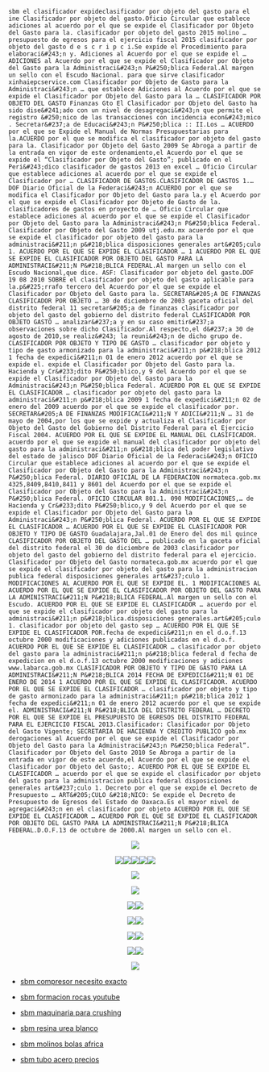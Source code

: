 
```
sbm el clasificador expideclasificador por objeto del gasto para el ine Clasificador por objeto del gasto.Oficio Circular que establece adiciones al acuerdo por el que se expide el Clasificador por Objeto del Gasto para la. clasificador por objeto del gasto 2015 molino … presupuesto de egresos para el ejercicio fiscal 2015 clasificador por objeto del gasto d e s c r i p c i.Se expide el Procedimiento para elaboraci&#243;n y. Adiciones al Acuerdo por el que se expide el … ADICIONES al Acuerdo por el que se expide el Clasificador por Objeto del Gasto para la Administraci&#243;n P&#250;blica Federal.Al margen un sello con el Escudo Nacional. para que sirve clasificador xinhaiepcservice.com Clasificador por Objeto de Gasto para la Administraci&#243;n … que establece Adiciones al Acuerdo por el que se expide el Clasificador por Objeto del Gasto para la … CLASIFICADOR POR OBJETO DEL GASTO Finanzas Gto El Clasificador por Objeto del Gasto ha sido dise&#241;ado con un nivel de desagregaci&#243;n que permite el registro &#250;nico de las transacciones con incidencia econ&#243;mico . Secretar&#237;a de Educaci&#243;n P&#250;blica :: II.Los … ACUERDO por el que se Expide el Manual de Normas Presupuestarias para la.ACUERDO por el que se modifica el clasificador por objeto del gasto para la. Clasificador por Objeto del Gasto 2009 Se Abroga a partir de la entrada en vigor de este ordenamiento,el Acuerdo por el que se expide el “Clasificador por Objeto del Gasto”; publicado en el Peri&#243;dico clasificador de gastos 2013 en excel … Oficio Circular que establece adiciones al acuerdo por el que se expide el Clasificador por … CLASIFICADOR DE GASTOS.CLASIFICADOR DE GASTOS 1.… DOF Diario Oficial de la Federaci&#243;n ACUERDO por el que se modifica el Clasificador por Objeto del Gasto para la.y el Acuerdo por el que se expide el Clasificador por Objeto de Gasto de la. clasificadores de gastos en proyecto de … Oficio Circular que establece adiciones al acuerdo por el que se expide el Clasificador por Objeto del Gasto para la Administraci&#243;n P&#250;blica Federal. Clasificador por Objeto del Gasto 2009 utj.edu.mx acuerdo por el que se expide el clasificador por objeto del gasto para la administraci&#211;n p&#218;blica disposiciones generales art&#205;culo 1. ACUERDO POR EL QUE SE EXPIDE EL CLASIFICADOR … 1 ACUERDO POR EL QUE SE EXPIDE EL CLASIFICADOR POR OBJETO DEL GASTO PARA LA ADMINISTRACI&#211;N P&#218;BLICA FEDERAL.Al margen un sello con el Escudo Nacional,que dice. ASF: Clasificador por objeto del gasto.DOF 19 08 2010 SOBRE el clasificador por objeto del gasto aplicable para la.p&#225;rrafo tercero del Acuerdo por el que se expide el Clasificador por Objeto del Gasto para la. SECRETAR&#205;A DE FINANZAS CLASIFICADOR POR OBJETO … 30 de diciembre de 2003 gaceta oficial del distrito federal 11 secretar&#205;a de finanzas clasificador por objeto del gasto del gobierno del distrito federal CLASIFICADOR POR OBJETO GASTO … analizar&#237;a y en su caso emitir&#237;a observaciones sobre dicho Clasificador.Al respecto,el d&#237;a 30 de agosto de 2010,se realiz&#243; la reuni&#243;n de dicho grupo de. CLASIFICADOR POR OBJETO Y TIPO DE GASTO … clasificador por objeto y tipo de gasto armonizado para la administraci&#211;n p&#218;blica 2012 1 fecha de expedici&#211;n 01 de enero 2012 acuerdo por el que se expide el. expide el Clasificador por Objeto del Gasto para la. Hacienda y Cr&#233;dito P&#250;blico,y 9 del Acuerdo por el que se expide el Clasificador por Objeto del Gasto para la Administraci&#243;n P&#250;blica Federal. ACUERDO POR EL QUE SE EXPIDE EL CLASIFICADOR … clasificador por objeto del gasto para la administraci&#211;n p&#218;blica 2009 1 fecha de expedici&#211;n 02 de enero del 2009 acuerdo por el que se expide el clasificador por. SECRETAR&#205;A DE FINANZAS MODIFICACI&#211;N Y ADICI&#211;N … 31 de mayo de 2004,por los que se expide y actualiza el Clasificador por Objeto del Gasto del Gobierno del Distrito Federal para el Ejercicio Fiscal 2004. ACUERDO POR EL QUE SE EXPIDE EL MANUAL DEL CLASIFICADOR. acuerdo por el que se expide el manual del clasificador por objeto del gasto para la administraci&#211;n p&#218;blica del poder legislativo del estado de jalisco DOF Diario Oficial de la Federaci&#243;n OFICIO Circular que establece adiciones al acuerdo por el que se expide el Clasificador por Objeto del Gasto para la Administraci&#243;n P&#250;blica Federal. DIARIO OFICIAL DE LA FEDERACION normateca.gob.mx 4325,8409,8410,8411 y 8601 del Acuerdo por el que se expide el Clasificador por Objeto del Gasto para la Administraci&#243;n P&#250;blica Federal. OFICIO CIRCULAR 801.1. 090 MODIFICACIONES,… de Hacienda y Cr&#233;dito P&#250;blico,y 9 del Acuerdo por el que se expide el Clasificador por Objeto del Gasto para la Administraci&#243;n P&#250;blica Federal. ACUERDO POR EL QUE SE EXPIDE EL CLASIFICADOR … ACUERDO POR EL QUE SE EXPIDE EL CLASIFICADOR POR OBJETO Y TIPO DE GASTO Guadalajara,Jal.01 de Enero del dos mil quince CLASIFICADOR POR OBJETO DEL GASTO DEL … publicado en la gaceta oficial del distrito federal el 30 de diciembre de 2003 clasificador por objeto del gasto del gobierno del distrito federal para el ejercicio. Clasificador por Objeto del Gasto normateca.gob.mx acuerdo por el que se expide el clasificador por objeto del gasto para la administracion publica federal disposiciones generales art&#237;culo 1. MODIFICACIONES AL ACUERDO POR EL QUE SE EXPIDE EL. 1 MODIFICACIONES AL ACUERDO POR EL QUE SE EXPIDE EL CLASIFICADOR POR OBJETO DEL GASTO PARA LA ADMINISTRACI&#211;N P&#218;BLICA FEDERAL.Al margen un sello con el Escudo. ACUERDO POR EL QUE SE EXPIDE EL CLASIFICADOR … acuerdo por el que se expide el clasificador por objeto del gasto para la administraci&#211;n p&#218;blica.disposiciones generales.art&#205;culo 1. clasificador por objeto del gasto sep … ACUERDO POR EL QUE SE EXPIDE EL CLASIFICADOR POR.fecha de expedici&#211;n en el d.o.f.13 octubre 2000 modificaciones y adiciones publicadas en el d.o.f. ACUERDO POR EL QUE SE EXPIDE EL CLASIFICADOR … clasificador por objeto del gasto para la administraci&#211;n p&#218;blica federal d fecha de expedicion en el d.o.f.13 octubre 2000 modificaciones y adiciones www.labarca.gob.mx CLASIFICADOR POR OBJETO Y TIPO DE GASTO PARA LA ADMINISTRACI&#211;N P&#218;BLICA 2014 FECHA DE EXPEDICI&#211;N 01 DE ENERO DE 2014 1 ACUERDO POR EL QUE SE EXPIDE EL CLASIFICADOR. ACUERDO POR EL QUE SE EXPIDE EL CLASIFICADOR … clasificador por objeto y tipo de gasto armonizado para la administraci&#211;n p&#218;blica 2012 1 fecha de expedici&#211;n 01 de enero 2012 acuerdo por el que se expide el. ADMINISTRACI&#211;N P&#218;BLICA DEL DISTRITO FEDERAL … DECRETO POR EL QUE SE EXPIDE EL PRESUPUESTO DE EGRESOS DEL DISTRITO FEDERAL PARA EL EJERCICIO FISCAL 2013.Clasificador: Clasificador por Objeto del Gasto Vigente; SECRETARIA DE HACIENDA Y CREDITO PUBLICO gob.mx derogaciones al Acuerdo por el que se expide el Clasificador por Objeto del Gasto para la Administraci&#243;n P&#250;blica Federal”. Clasificador por Objeto del Gasto 2010 Se Abroga a partir de la entrada en vigor de este acuerdo,el Acuerdo por el que se expide el Clasificador por Objeto del Gasto;. ACUERDO POR EL QUE SE EXPIDE EL CLASIFICADOR … acuerdo por el que se expide el clasificador por objeto del gasto para la administracion publica federal disposiciones generales art&#237;culo 1. Decreto por el que se expide el Decreto de Presupuesto … ART&#205;CULO &#218;NICO: Se expide el Decreto de Presupuesto de Egresos del Estado de Oaxaca.Es el mayor nivel de agregaci&#243;n en el clasificador por objeto ACUERDO POR EL QUE SE EXPIDE EL CLASIFICADOR … ACUERDO POR EL QUE SE EXPIDE EL CLASIFICADOR POR OBJETO DEL GASTO PARA LA ADMINISTRACI&#211;N P&#218;BLICA FEDERAL.D.O.F.13 de octubre de 2000.Al margen un sello con el. 
```

<div align="center">

<a href="https://es-crusher.shibang-china.com/github&k=sbm+el+clasificador+expide"><img src="https://static.shibang-china.com/es/crusher/logo.jpg"></a>

<a href="https://es-crusher.shibang-china.com/github&k=sbm+el+clasificador+expide"><img src="https://static.shibang-china.com/es/crusher/index.jpg"></a><a href="https://es-crusher.shibang-china.com/material.htmlgithub&k=sbm+el+clasificador+expide"><img src="https://static.shibang-china.com/es/crusher/material.jpg"></a><a href="https://es-crusher.shibang-china.com/application.htmlgithub&k=sbm+el+clasificador+expide"><img src="https://static.shibang-china.com/es/crusher/application.jpg"></a><a href="https://es-crusher.shibang-china.com/aboutus.htmlgithub&k=sbm+el+clasificador+expide"><img src="https://static.shibang-china.com/es/crusher/aboutus.jpg"></a><a href="https://es-crusher.shibang-china.com/contact.htmlgithub&k=sbm+el+clasificador+expide"><img src="https://static.shibang-china.com/es/crusher/contact.jpg"></a>

<a href="https://es-crusher.shibang-china.com/github&k=sbm+el+clasificador+expide"><img src="https://static.shibang-china.com/es/crusher/banner.jpg"></a>

<a href="https://swt.shibang-china.com/github&k=sbm+el+clasificador+expide"><img src="https://static.shibang-china.com/es/crusher/text.jpg"></a>

<a href="https://swt.shibang-china.com/github&k=sbm+el+clasificador+expide"><img src="https://static.shibang-china.com/es/crusher/chat.jpg"></a><a href="https://es-crusher.shibang-china.com/contact.htmlgithub&k=sbm+el+clasificador+expide"><img src="https://static.shibang-china.com/es/crusher/message.jpg"></a>

<a href="https://es-crusher.shibang-china.com/products/pe.htmlgithub&k=sbm+el+clasificador+expide"><img src="https://static.shibang-china.com/es/crusher/pe.jpg"></a><a href="https://es-crusher.shibang-china.com/products/pf.htmlgithub&k=sbm+el+clasificador+expide"><img src="https://static.shibang-china.com/es/crusher/pf.jpg"></a>

<a href="https://es-crusher.shibang-china.com/products/hpt.htmlgithub&k=sbm+el+clasificador+expide"><img src="https://static.shibang-china.com/es/crusher/hpt.jpg"></a><a href="https://es-crusher.shibang-china.com/products/vsi.htmlgithub&k=sbm+el+clasificador+expide"><img src="https://static.shibang-china.com/es/crusher/vsi.jpg"></a>

<a href="https://es-crusher.shibang-china.com/products/klv.htmlgithub&k=sbm+el+clasificador+expide"><img src="https://static.shibang-china.com/es/crusher/klv.jpg"></a><a href="https://es-crusher.shibang-china.com/products/portable.htmlgithub&k=sbm+el+clasificador+expide"><img src="https://static.shibang-china.com/es/crusher/portable.jpg"></a>

<a href="https://swt.shibang-china.com/github&k=sbm+el+clasificador+expide"><img src="https://static.shibang-china.com/es/crusher/case.jpg"></a>

</div>


* [sbm compresor necesito exacto](sbm%20compresor%20necesito%20exacto.md)

* [sbm formacion rocas youtube](sbm%20formacion%20rocas%20youtube.md)

* [sbm maquinaria para crushing](sbm%20maquinaria%20para%20crushing.md)

* [sbm resina urea blanco](sbm%20resina%20urea%20blanco.md)

* [sbm molinos bolas africa](sbm%20molinos%20bolas%20africa.md)

* [sbm tubo acero precios](sbm%20tubo%20acero%20precios.md)